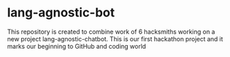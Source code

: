 # lang-agnostic-bot
This repository is created to combine work of 6 hacksmiths working on a new project lang-agnostic-chatbot. This is our first hackathon project and it marks our beginning to GitHub and coding world
